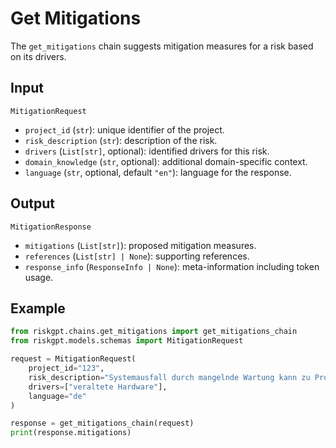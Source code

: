 # Get Mitigations

The `get_mitigations` chain suggests mitigation measures for a risk based on its drivers.

## Input

`MitigationRequest`
- `project_id` (`str`): unique identifier of the project.
- `risk_description` (`str`): description of the risk.
- `drivers` (`List[str]`, optional): identified drivers for this risk.
- `domain_knowledge` (`str`, optional): additional domain-specific context.
- `language` (`str`, optional, default `"en"`): language for the response.

## Output

`MitigationResponse`
- `mitigations` (`List[str]`): proposed mitigation measures.
- `references` (`List[str] | None`): supporting references.
- `response_info` (`ResponseInfo | None`): meta-information including token usage.

## Example

```python
from riskgpt.chains.get_mitigations import get_mitigations_chain
from riskgpt.models.schemas import MitigationRequest

request = MitigationRequest(
    project_id="123",
    risk_description="Systemausfall durch mangelnde Wartung kann zu Produktionsstopps führen.",
    drivers=["veraltete Hardware"],
    language="de"
)

response = get_mitigations_chain(request)
print(response.mitigations)
```
